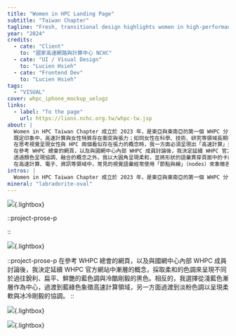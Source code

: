 ```yaml
---
title: "Women in HPC Landing Page"
subtitle: "Taiwan Chapter"
tagline: "Fresh, transitional design highlights women in high-performance computing"
year: "2024"
credits:
  - cate: "Client"
    to: "國家高速網路與計算中心 NCHC"
  - cate: "UI / Visual Design"
    to: "Lucien Hsieh"
  - cate: "Frontend Dev"
    to: "Lucien Hsieh"
tags:
  - "VISUAL"
cover: whpc_iphone_mockup_uelugz
links:
  - label: "To the page"
    url: https://lions.nchc.org.tw/whpc-tw.jsp
about: |
  Women in HPC Taiwan Chapter 成立於 2023 年，是東亞與東南亞的第一個 WHPC 分會，致力於推動高速計算 (High-Performance Computing, HPC) 領域的性別多元。
  既定印象中，高速計算與女性特質存在衝突與張力；如同女性在科學、技術、研究等領域長期被壓抑，女性在高速計算領域中也受限於這種既定印象。
  在思考視覺呈現女性與 HPC 兩個看似存在張力的概念時，我一方面必須呈現出「高速計算」這個概念，同時又得在如何呈現「女性」特質這件事情上取捨。
  在參考 WHPC 總會的網頁，以及與國網中心內部 WHPC 成員討論後，我決定延續 WHPC 官方網站中漸層的概念，採取柔和的色調來呈現不同於過往銳利、扁平、鮮艷的藍色調與冷酷剛毅的黑色。相反的，我選擇從淺藍色漸層作為中心，過渡到藍綠色象徵高速計算領域；另一方面過渡到淡粉色調，以呈現柔軟與冰冷剛毅的協調。
  透過顏色呈現協調、融合的概念之外，我以大圓角呈現柔和，並將形狀的語彙貫穿頁面中的卡面、導航列、按鈕等造型，以傳達「協調、融合的高速計算」概念。
  在高速計算、電子、資訊等領域中，常見的視覺語彙經常使用「節點與線」（nodes）來象徵各地的電腦、運算主機相互溝通、串結成網絡。在這次設計中，我也引用這個象徵，除了在首頁第一屏融入在背景中，也延伸節點「串連」的概念，在滑鼠滾動時連結「串連」近一步展開人際網絡的意象，表達 WHPC 官網希望連結更多人、多元性別加入、成為更大的社群，以推廣領域內的性別平等。
intros: |
  Women in HPC Taiwan Chapter 成立於 2023 年，是東亞與東南亞的第一個 WHPC 分會，致力於推動高速計算 (High-Performance Computing, HPC) 領域的性別多元。官方網站提供活動資訊與相關倡議，以提升認識、促進包容，透過支持鼓勵多元性別探索 HPC。
mineral: "labradorite-oval"
---
```


![](whpc_macbook_mockup_sr1hdo){.lightbox}

::project-prose-p

::

![](whpc_mackbook_front_cqxmtv){.lightbox}

::project-prose-p
在參考 WHPC 總會的網頁，以及與國網中心內部 WHPC 成員討論後，我決定延續 WHPC 官方網站中漸層的概念，採取柔和的色調來呈現不同於過往銳利、扁平、鮮艷的藍色調與冷酷剛毅的黑色。相反的，我選擇從淺藍色漸層作為中心，過渡到藍綠色象徵高速計算領域，另一方面過渡到淡粉色調以呈現柔軟與冰冷剛毅的協調。
::

![](whpc_iphone_mockups_cmetmf){.lightbox}

![](whpc_iphone_mockup_uelugz){.lightbox}